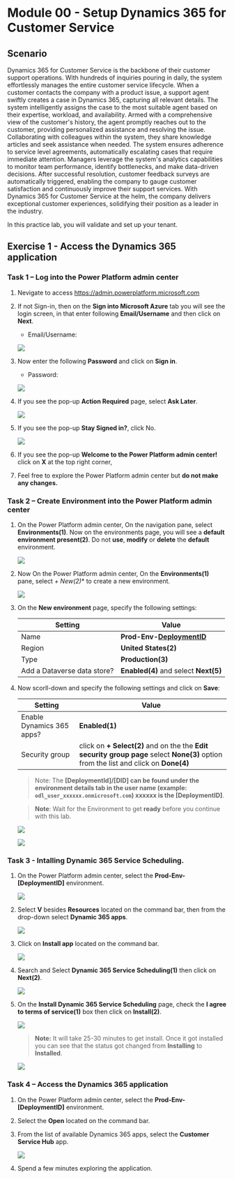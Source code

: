# Module 00 - Setup Dynamics 365 for Customer Service

## Scenario

Dynamics 365 for Customer Service is the backbone of their customer support operations. With hundreds of inquiries pouring in daily, the system effortlessly manages the entire customer service lifecycle. When a customer contacts the company with a product issue, a support agent swiftly creates a case in Dynamics 365, capturing all relevant details. The system intelligently assigns the case to the most suitable agent based on their expertise, workload, and availability. Armed with a comprehensive view of the customer's history, the agent promptly reaches out to the customer, providing personalized assistance and resolving the issue. Collaborating with colleagues within the system, they share knowledge articles and seek assistance when needed. The system ensures adherence to service level agreements, automatically escalating cases that require immediate attention. Managers leverage the system's analytics capabilities to monitor team performance, identify bottlenecks, and make data-driven decisions. After successful resolution, customer feedback surveys are automatically triggered, enabling the company to gauge customer satisfaction and continuously improve their support services. With Dynamics 365 for Customer Service at the helm, the company delivers exceptional customer experiences, solidifying their position as a leader in the industry.

In this practice lab, you will validate and set up your tenant.

## Exercise 1 - Access the Dynamics 365 application

### Task 1 – Log into the Power Platform admin center

1. Nevigate to access <https://admin.powerplatform.microsoft.com> 

1. If not Sign-in, then on the **Sign into Microsoft Azure** tab you will see the login screen, in that enter following **Email/Username** and then click on **Next**. 
   * Email/Username: <inject key="AzureAdUserEmail"></inject>
   
    ![](https://github.com/CloudLabsAI-Azure/AIW-SAP-on-Azure/raw/main/media/M2-Ex1-portalsignin-1.png?raw=true)
    
1. Now enter the following **Password** and click on **Sign in**.
   * Password: <inject key="AzureAdUserPassword"></inject>

    ![](https://github.com/CloudLabsAI-Azure/AIW-SAP-on-Azure/blob/main/media/M2-Ex1-portalsignin-2.png?raw=true)

1. If you see the pop-up **Action Required** page, select **Ask Later**.

    ![](../images/asklater.png)

1. If you see the pop-up **Stay Signed in?**, click No.

    ![](../images/staysignedinNO.png)

1. If you see the pop-up  **Welcome to the Power Platform admin center!** click on **X** at the top right corner,
1. Feel free to explore the Power Platform admin center but **do not make any changes.**

### Task 2 – Create Environment into the Power Platform admin center

1. On the Power Platform admin center, On the navigation pane, select **Environments(1)**. Now on the environments page, you will see a **default environment present(2)**. Do not **use**, **modify** or **delete** the **default** environment.

    ![](../images/power-platform-environment.png)

1. Now On the Power Platform admin center, On the **Environments(1)** pane, select **+ New*(2)** to create a new  environment.

    ![](../images/power-platform-environment-new.png)

1. On the **New environment** page, specify the following settings:

   |Setting|Value|
   |---|---|
   |Name|**Prod-Env-[DeploymentID](1)**|
   |Region|**United States(2)**|
   |Type|**Production(3)**|
   |Add a Dataverse data store?|**Enabled(4)** and select **Next(5)**|
   
1. Now scorll-down and specify the following settings and click on **Save**:

   |Setting|Value|
   |---|---|
   |Enable Dynamics 365 apps?|**Enabled(1)**|
   |Security group|click on **+ Select(2)** and on the the **Edit security group page** select **None(3)** option from the list and click on **Done(4)**|
   
   >Note: The **[DeploymentId]/[DID] can be found under the environment details tab in the user name (example: `odl_user_xxxxxx.onmicrosoft.com`) **xxxxxx** is the [DeploymentID]**.
   
   >**Note**: Wait for the Environment to get **ready** before you continue with this lab.

   ![](../images/power-platform-environment-new-add-01.png)
   
   ![](../images/dataverse.png)
   
### Task 3 - Intalling Dynamic 365 Service Scheduling.

1. On the Power Platform admin center, select the **Prod-Env-[DeploymentID]** environment.

   ![](../images/prodenv.png)
    
1. Select **V** besides **Resources** located on the command bar, then from the drop-down select **Dynamic 365 apps**.

    ![](../images/365select.png)
    
1. Click on **Install app** located on the command bar.

    ![](../images/installapp.png)
    
1. Search and Select **Dynamic 365 Service Scheduling(1)** then click on **Next(2)**.

    ![](../images/scheduleselect.png)
    
1. On the **Install Dynamic 365 Service Scheduling** page, check the **I agree to terms of service(1)** box then click on **Install(2)**.

    ![](../images/clickinstall.png)
  
     >**Note:** It will take 25-30 minutes to get install. Once it got installed you can see that the status got changed from **Installing** to **Installed**.
 
      ![](../images/install.png)


### Task 4 – Access the Dynamics 365 application

1. On the Power Platform admin center, select the **Prod-Env-[DeploymentID]** environment.

1. Select the **Open** located on the command bar.

1. From the list of available Dynamics 365 apps, select the **Customer Service Hub** app.

   ![](../images/service-hub-app.png)

1. Spend a few minutes exploring the application.
